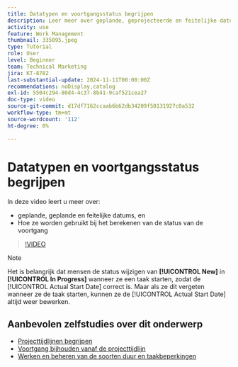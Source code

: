 ```yaml
---
title: Datatypen en voortgangsstatus begrijpen
description: Leer meer over geplande, geprojecteerde en feitelijke datums en hoe deze worden gebruikt bij het berekenen van de status van de voortgang.
activity: use
feature: Work Management
thumbnail: 335095.jpeg
type: Tutorial
role: User
level: Beginner
team: Technical Marketing
jira: KT-8782
last-substantial-update: 2024-11-11T00:00:00Z
recommendations: noDisplay,catalog
exl-id: 5504c294-80d4-4c37-8b41-9caf521cea27
doc-type: video
source-git-commit: d17df7162ccaab6b62db34209f50131927c0a532
workflow-type: tm+mt
source-wordcount: '112'
ht-degree: 0%

---
```


# Datatypen en voortgangsstatus begrijpen

In deze video leert u meer over:

* geplande, geplande en feitelijke datums, en
* Hoe ze worden gebruikt bij het berekenen van de status van de voortgang

>[!VIDEO](https://video.tv.adobe.com/v/335095/?quality=12&learn=on&enablevpops)

>[!NOTE]
>
>Het is belangrijk dat mensen de status wijzigen van **[!UICONTROL New]** in **[!UICONTROL In Progress]** wanneer ze een taak starten, zodat de [!UICONTROL Actual Start Date] correct is. Maar als ze dit vergeten wanneer ze de taak starten, kunnen ze de [!UICONTROL Actual Start Date] altijd weer bewerken.


## Aanbevolen zelfstudies over dit onderwerp

* [Projecttijdlijnen begrijpen](/help/manage-work/project-timelines/understand-project-timelines.md)
* [Voortgang bijhouden vanaf de projecttijdlijn](/help/manage-work/project-timelines/track-work-progress-from-the-project-timeline.md)
* [Werken en beheren van de soorten duur en taakbeperkingen](/help/manage-work/intermediate-projects/understand-and-manage-duration-types-and-task-constraints.md)

